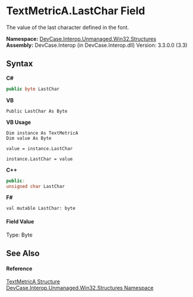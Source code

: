 # TextMetricA.LastChar Field
 

The value of the last character defined in the font.

**Namespace:**&nbsp;<a href="N_DevCase_Interop_Unmanaged_Win32_Structures">DevCase.Interop.Unmanaged.Win32.Structures</a><br />**Assembly:**&nbsp;DevCase.Interop (in DevCase.Interop.dll) Version: 3.3.0.0 (3.3)

## Syntax

**C#**<br />
``` C#
public byte LastChar
```

**VB**<br />
``` VB
Public LastChar As Byte
```

**VB Usage**<br />
``` VB Usage
Dim instance As TextMetricA
Dim value As Byte

value = instance.LastChar

instance.LastChar = value
```

**C++**<br />
``` C++
public:
unsigned char LastChar
```

**F#**<br />
``` F#
val mutable LastChar: byte
```


#### Field Value
Type: Byte

## See Also


#### Reference
<a href="T_DevCase_Interop_Unmanaged_Win32_Structures_TextMetricA">TextMetricA Structure</a><br /><a href="N_DevCase_Interop_Unmanaged_Win32_Structures">DevCase.Interop.Unmanaged.Win32.Structures Namespace</a><br />